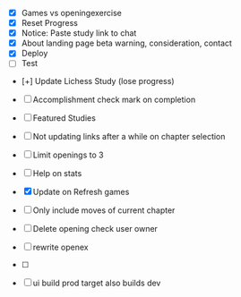 - [x] Games vs openingexercise
- [x] Reset Progress
- [x] Notice: Paste study link to chat
- [x] About landing page beta warning, consideration, contact
- [x] Deploy
- [ ] Test
- [+] Update Lichess Study (lose progress)
- [ ] Accomplishment check mark on completion
- [ ] Featured Studies
- [ ] Not updating links after a while on chapter selection

- [ ] Limit openings to 3
- [ ] Help on stats
- [x] Update on Refresh games
- [ ] Only include moves of current chapter
- [ ] Delete opening check user owner

- [ ] rewrite openex
- [ ] 
- [ ] ui build prod target also builds dev


